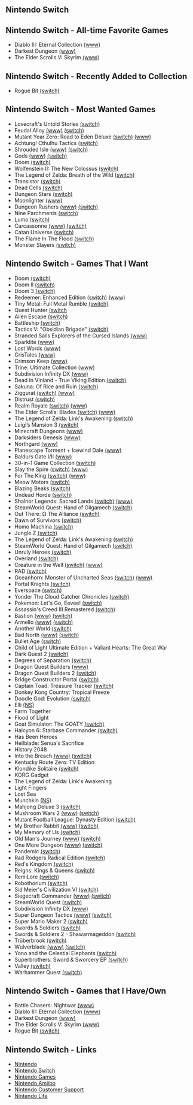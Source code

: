 ## Nintendo Switch

## Nintendo Switch - All-time Favorite Games

- Diablo III: Eternal Collection [(www)](https://us.diablo3.com/en/switch)
- Darkest Dungeon [(www)](https://www.darkestdungeon.com)
- The Elder Scrolls V: Skyrim [(www)](https://elderscrolls.bethesda.net/en/skyrim)

## Nintendo Switch - Recently Added to Collection

- Rogue Bit [(switch)](https://www.nintendo.com/games/detail/rogue-bit-switch/)

## Nintendo Switch - Most Wanted Games

- Lovecraft's Untold Stories [(switch)](https://www.nintendo.com/games/detail/lovecrafts-untold-stories-switch/)
- Feudal Alloy [(www)](http://feudalalloy.com/#) [(switch)](https://www.nintendo.com/games/detail/feudal-alloy-switch)
- Mutant Year Zero: Road to Eden Deluxe [(switch)](https://www.nintendo.com/games/detail/mutant-year-zero-road-to-eden-deluxe-edition-switch/) [(www)](https://www.mutantyearzero.com/#1)
- Achtung! Cthulhu Tactics [(switch)](https://www.nintendo.com/games/detail/achtung-cthulu-tactics-switch)
- Shrouded Isle [(www)](http://www.kitfoxgames.com/shrouded-isle/) [(switch)](https://www.nintendo.com/games/detail/the-shrouded-isle-switch)
- Gods [(www)](https://www.robotriotgames.com/gods_remastered.html) [(switch)](https://www.nintendo.com/games/detail/gods-remastered-switch)
- Doom [(switch)](https://www.nintendo.com/games/detail/doom-switch)
- Wolfenstein II: The New Colossus [(switch)](https://www.nintendo.com/games/detail/wolfenstein-ii-the-new-colossus-switch)
- The Legend of Zelda: Breath of the Wild [(switch)](https://www.nintendo.com/games/detail/the-legend-of-zelda-breath-of-the-wild-switch)
- Transistor [(switch)](https://www.nintendo.com/games/detail/transistor-switch)
- Dead Cells [(switch)](https://www.nintendo.com/games/detail/dead-cells-switch)
- Dungeon Stars [(switch)](https://www.nintendo.com/games/detail/dungeon-stars-switch)
- Moonlighter [(www)](http://moonlighterthegame.com/)
- Dungeon Rushers [(www)](http://dungeon-rushers.com/en/index-en/) [(switch)](https://www.nintendo.com/games/detail/dungeon-rushers-switch)
- Nine Parchments [(switch)](https://www.nintendo.com/games/detail/nine-parchments-switch)
- Lumo [(switch)](https://www.nintendo.com/games/detail/lumo-switch)
- Carcassonne [(www)](http://www.asmodee-digital.com/en/carcassonne/) [(switch)](https://www.nintendo.com/games/detail/carcassonne-switch)
- Catan Universe [(switch)](https://www.nintendo.com/games/detail/catan-switch/)
- The Flame In The Flood [(switch)](https://www.nintendo.com/games/detail/the-flame-in-the-flood-complete-edition-switch)
- Monster Slayers [(switch)](https://www.nintendo.com/games/detail/monster-slayers-switch)

## Nintendo Switch - Games That I Want

- Doom [(switch)](https://www.nintendo.com/games/detail/doom-1993-switch/)
- Doom II [(switch)](https://www.nintendo.com/games/detail/doom-2-classic-switch/)
- Doom 3 [(switch)](https://www.nintendo.com/games/detail/doom-3-switch/)
- Redeemer: Enhanced Edition [(switch)](https://www.nintendo.com/games/detail/redeemer-enhanced-edition-switch/) [(www)](http://redeemerthegame.com/)
- Tiny Metal: Full Metal Rumble [(switch)](https://www.nintendo.com/games/detail/tiny-metal-full-metal-rumble-switch/)
- Quest Hunter [(switch](https://www.nintendo.com/games/detail/quest-hunter-switch/)
- Alien Escape [(switch)](https://www.nintendo.com/games/detail/alien-escape-switch/)
- Battleship [(switch)](https://www.nintendo.com/games/detail/battleship-switch/)
- Tactics V: "Obsidian Brigade" [(switch)](https://www.nintendo.com/games/detail/tactics-v-obsidian-brigade-switch/)
- Stranded Sails Explorers of the Cursed Islands [(www)](https://www.mergegames.com/stranded-sails)
- Sparklite [(www)](https://www.mergegames.com/sparklite)
- Lost Words [(www)](https://lostwordsgame.com/)
- CrisTales [(www)](https://modusgames.com)
- Crimson Keep [(www)](https://www.mergegames.com/crimson-keep)
- Trine: Ultimate Collection [(www)](https://www.trine4.com)
- Subdivision Infinity DX [(www)](https://www.blowfishstudios.com/game/si-dx)
- Dead in Vinland - True Viking Edition [(switch)](https://www.nintendo.com/games/detail/dead-in-vinland-true-viking-edition-switch/)
- Sakuna: Of Rice and Ruin [(switch)](https://www.nintendo.com/games/detail/sakuna-of-rice-and-ruin-switch/)
- Ziggurat [(switch)](https://www.nintendo.com/games/detail/ziggurat-switch/) [(www)](http://www.milkstonestudios.com/games/ziggurat/)
- Distrust [(switch)](https://www.nintendo.com/games/detail/distrust-switch/)
- Realm Royale [(switch)](https://www.nintendo.com/games/detail/realm-royale-switch/) [(www)](https://www.realmroyale.com)
- The Elder Scrolls: Blades [(switch)](https://www.nintendo.com/games/detail/the-elder-scrolls-blades-switch/) [(www)](https://elderscrolls.bethesda.net/en/blades)
- The Legend of Zelda: Link's Awakening [(switch)](https://www.nintendo.com/games/detail/the-legend-of-zelda-links-awakening-switch/)
- Luigi’s Mansion 3 [(switch)](https://www.nintendo.com/games/detail/luigis-mansion-3-switch/)
- Minecraft Dungeons [(www)](https://www.minecraft.net/en-us/dungeons)
- Darksiders Genesis [(www)](http://www.airshipsyndicate.com/#dsg)
- Northgard [(www)](http://northgard.net/)
- Planescape Torment + Icewind Dale [(www)](https://store.skybound.com/products/planescape-torment-icewind-dale-enhanced-edition)
- Baldurs Gate I/II [(www)](https://store.skybound.com/products/baldurs-gate-enhanced-edition?variant=28055151280203)
- 30-in-1 Game Collection [(switch)](https://www.nintendo.com/games/detail/30-in-1-game-collection-switch/)
- Slay the Spire [(switch)](https://www.nintendo.com/games/detail/slay-the-spire-switch/) [(www)](http://slaythespire.com/)
- For The King [(switch)](https://www.nintendo.com/games/detail/for-the-king-switch/) [(www)](https://www.ironoakgames.com)
- Meow Motors [(switch)](https://www.nintendo.com/games/detail/meow-motors-switch/)
- Blazing Beaks [(switch)](https://www.nintendo.com/games/detail/blazing-beaks-switch/)
- Undead Horde [(switch)](https://www.nintendo.com/games/detail/undead-horde-switch/)
- Shalnor Legends: Sacred Lands [(switch)](https://www.nintendo.com/games/detail/shalnor-legends-sacred-lands-switch/) [(www)](https://ostadgames.com)
- SteamWorld Quest: Hand of Gilgamech [(switch)](https://www.nintendo.com/games/detail/steamworld-quest-hand-of-gilgamech-switch/)
- Out There: Ω The Alliance [(switch)](https://www.nintendo.com/games/detail/out-there-omega-the-alliance-switch/)
- Dawn of Survivors [(switch)](https://www.nintendo.com/games/detail/dawn-of-survivors-switch/)
- Homo Machina [(switch)](https://www.nintendo.com/games/detail/homo-machina-switch/)
- Jungle Z [(switch)](https://www.nintendo.com/games/detail/jungle-z-switch/)
- The Legend of Zelda: Link's Awakening [(switch)](https://www.nintendo.com/games/detail/the-legend-of-zelda-links-awakening-switch/)
- SteamWorld Quest: Hand of Gilgamech [(switch)](https://www.nintendo.com/games/detail/steamworld-quest-hand-of-gilgamech-switch)
- Unruly Heroes [(switch)](https://www.nintendo.com/games/detail/unruly-heroes-switch)
- Overland [(switch)](https://www.nintendo.com/games/detail/overland-switch)
- Creature in the Well [(switch)](https://www.nintendo.com/games/detail/creature-in-the-well-switch) [(www)](http://creatureinthewell.com)
- RAD [(switch)](https://www.nintendo.com/games/detail/rad-switch)
- Oceanhorn: Monster of Uncharted Seas [(switch)](https://www.nintendo.com/games/detail/oceanhorn-monster-of-uncharted-seas-switch) [(www)](https://www.cornfox.com/oceanhorn)
- Portal Knights [(switch)](https://www.nintendo.com/games/detail/portal-knights-switch)
- Everspace [(switch)](https://www.nintendo.com/games/detail/everspace-stellar-edition-switch)
- Yonder The Cloud Catcher Chronicles [(switch)](https://www.nintendo.com/games/detail/yonder-the-cloud-catcher-chronicles-switch)
- Pokemon: Let's Go, Eevee! [(switch)](https://www.nintendo.com/games/detail/pokemon-lets-go-eevee-switch)
- Assassin's Creed III Remastered [(switch)](https://www.nintendo.com/games/detail/assassins-creed-3-remastered-switch)
- Bastion [(www)](https://www.supergiantgames.com/games/bastion/) [(switch)](https://www.nintendo.com/games/detail/bastion-switch)
- Armello [(www)](https://armello.com) [(switch)](https://www.nintendo.com/games/detail/armello-switch)
- Another World [(switch)](https://www.nintendo.com/games/detail/another-world-switch)
- Bad North [(www)](https://www.badnorth.com) [(switch)](https://www.nintendo.com/games/detail/bad-north-switch)
- Bullet Age [(switch)](https://www.nintendo.com/games/detail/bullet-age-switch)
- Child of Light Ultimate Edition + Valiant Hearts: The Great War
- Dark Quest 2 [(switch)](https://www.nintendo.com/games/detail/dark-quest-2-switch)
- Degrees of Separation [(switch)](https://www.nintendo.com/games/detail/degrees-of-separation-switch)
- Dragon Quest Builders [(www)](https://dragonquest.square-enix-games.com/builders/us/)
- Dragon Quest Builders 2 [(switch)](https://www.nintendo.com/games/detail/dragon-quest-builders-2-switch)
- Bridge Constructor Portal [(switch)](https://www.nintendo.com/games/detail/bridge-constructor-portal-switch)
- Captain Toad: Treasure Tracker [(switch)](https://www.nintendo.com/games/detail/captain-toad-treasure-tracker-switch)
- Donkey Kong Country: Tropical Freeze
- Doodle God: Evolution [(switch)](https://www.nintendo.com/games/detail/doodle-god-evolution-switch)
- Elli [(NS)](https://www.nintendo.com/games/detail/elli-switch)
- Farm Together
- Flood of Light
- Goat Simulator: The GOATY [(switch)](https://www.nintendo.com/games/detail/goat-simulator-the-goaty-switch)
- Halcyon 6: Starbase Commander [(switch)](https://www.nintendo.com/games/detail/halcyon-6-starbase-commander-switch)
- Has Been Heroes
- Hellblade: Senua's Sacrifice
- History 2048
- Into the Breach [(www)](https://subsetgames.com/itb.html) [(switch)](https://www.nintendo.com/games/detail/into-the-breach-switch)
- Kentucky Route Zero: TV Edition
- Klondike Solitaire [(switch)](https://www.nintendo.com/games/detail/klondike-solitaire-switch)
- KORG Gadget
- The Legend of Zelda: Link's Awakening
- Light Fingers
- Lost Sea
- Munchkin [(NS)](https://www.nintendo.com/games/detail/munchkin-switch)
- Mahjong Deluxe 3 [(switch)](https://www.nintendo.com/games/detail/mahjong-deluxe-3-switch)
- Mushroom Wars 2 [(www)](https://mushroomwars2.com) [(switch)](https://www.nintendo.com/games/detail/mushroom-wars-2-switch)
- Mutant Football League: Dynasty Edition [(switch)](https://www.nintendo.com/games/detail/mutant-football-league-dynasty-edition-switch)
- My Brother Rabbit [(www)](https://mybrotherrabbit.com) [(switch)](https://www.nintendo.com/games/detail/my-brother-rabbit-switch)
- My Memory of Us [(switch)](https://www.nintendo.com/games/detail/my-memory-of-us-switch)
- Old Man's Journey [(www)](http://oldmansjourney.com) [(switch)](https://www.nintendo.com/games/detail/old-mans-journey-switch)
- One More Dungeon [(www)](http://statelysnail.com/onemoredungeon) [(switch)](https://www.nintendo.com/games/detail/one-more-dungeon-switch)
- Pandemic [(switch)](https://www.nintendo.com/games/detail/pandemic-switch)
- Rad Rodgers Radical Edition [(switch)](https://www.nintendo.com/games/detail/rad-rodgers-radical-edition-switch)
- Red's Kingdom [(switch)](https://www.nintendo.com/games/detail/reds-kingdom-switch)
- Reigns: Kings & Queens [(switch)](https://www.nintendo.com/games/detail/reigns-kings-and-queens-switch)
- RemiLore [(switch)](https://www.nintendo.com/games/detail/remilore-switch)
- Robothorium [(switch)](https://www.nintendo.com/games/detail/robothorium-switch)
- Sid Meier's Civilization VI [(switch)](https://www.nintendo.com/games/detail/sid-meiers-civilization-vi-switch)
- Siegecraft Commander [(www)](http://siegecraftcommander.com) [(switch)](https://www.nintendo.com/games/detail/siegecraft-commander-switch)
- SteamWorld Quest [(switch)](https://www.nintendo.com/games/detail/steamworld-quest-switch)
- Subdivision Infinity DX [(www)](https://www.blowfishstudios.com/game/si-dx) 
- Super Dungeon Tactics [(www)](https://www.superdungeontactics.com) [(switch)](https://www.nintendo.com/games/detail/super-dungeon-tactics-switch)
- Super Mario Maker 2 [(switch)](https://www.nintendo.com/games/detail/super-mario-maker-2-switch)
- Swords & Soldiers [(switch)](https://www.nintendo.com/games/detail/swords-and-soldiers-switch)
- Swords & Soldiers 2 - Shawarmageddon [(switch)](https://www.nintendo.com/games/detail/swords-and-soldiers-2-shawarmageddon-switch)
- Trüberbrook [(switch)](https://www.nintendo.com/games/detail/truberbrook-switch)
- Wulverblade [(www)](http://wulverblade.com) [(switch)](https://www.nintendo.com/games/detail/wulverblade-switch)
- Yono and the Celestial Elephants [(switch)](https://www.nintendo.com/games/detail/yono-and-the-celestial-elephants-switch)
- Superbrothers: Sword & Sworcery EP [(switch)](https://www.nintendo.com/games/detail/superbrothers-sword-and-sworcery-ep-switch)
- Valley [(switch)](https://www.nintendo.com/games/detail/valley-switch)
- Warhammer Quest [(switch)](https://www.nintendo.com/games/detail/warhammer-quest-switch)

## Nintendo Switch - Games that I Have/Own

- Battle Chasers: Nightwar [(www)](https://www.battlechasers.com)
- Diablo III: Eternal Collection [(www)](https://us.diablo3.com/en/switch)
- Darkest Dungeon [(www)](https://www.darkestdungeon.com)
- The Elder Scrolls V: Skyrim [(www)](https://elderscrolls.bethesda.net/en/skyrim)
- Rogue Bit [(switch)](https://www.nintendo.com/games/detail/rogue-bit-switch/)

## Nintendo Switch - Links

- [Nintendo](https://www.nintendo.com/)
- [Nintendo Switch](https://www.nintendo.com/switch/)
- [Nintendo Games](https://www.nintendo.com/games/)
- [Nintendo Amiibo](https://www.nintendo.com/amiibo/)
- [Nintendo Customer Support](https://www.nintendo.com/consumer/index.jsp)
- [Nintendo Life](http://www.nintendolife.com/nintendo-switch)



